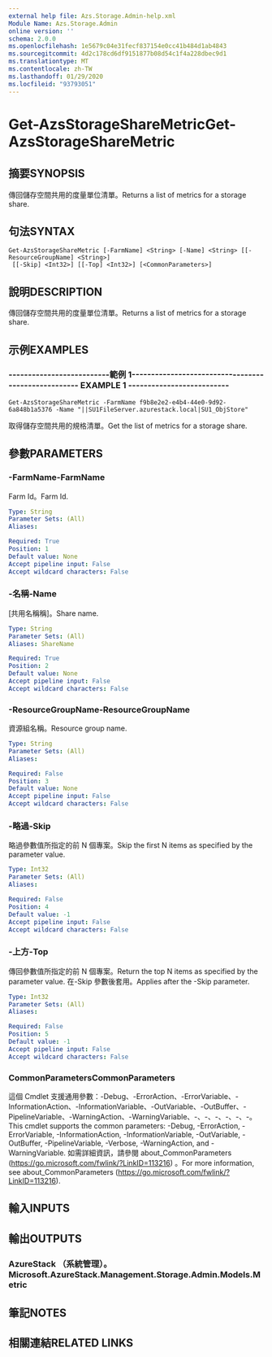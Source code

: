 ```yaml
---
external help file: Azs.Storage.Admin-help.xml
Module Name: Azs.Storage.Admin
online version: ''
schema: 2.0.0
ms.openlocfilehash: 1e5679c04e31fecf837154e0cc41b484d1ab4843
ms.sourcegitcommit: 4d2c178cd6df9151877b08d54c1f4a228dbec9d1
ms.translationtype: MT
ms.contentlocale: zh-TW
ms.lasthandoff: 01/29/2020
ms.locfileid: "93793051"
---
```

# <span data-ttu-id="24604-101">Get-AzsStorageShareMetric</span><span class="sxs-lookup"><span data-stu-id="24604-101">Get-AzsStorageShareMetric</span></span>

## <span data-ttu-id="24604-102">摘要</span><span class="sxs-lookup"><span data-stu-id="24604-102">SYNOPSIS</span></span>
<span data-ttu-id="24604-103">傳回儲存空間共用的度量單位清單。</span><span class="sxs-lookup"><span data-stu-id="24604-103">Returns a list of metrics for a storage share.</span></span>

## <span data-ttu-id="24604-104">句法</span><span class="sxs-lookup"><span data-stu-id="24604-104">SYNTAX</span></span>

```
Get-AzsStorageShareMetric [-FarmName] <String> [-Name] <String> [[-ResourceGroupName] <String>]
 [[-Skip] <Int32>] [[-Top] <Int32>] [<CommonParameters>]
```

## <span data-ttu-id="24604-105">說明</span><span class="sxs-lookup"><span data-stu-id="24604-105">DESCRIPTION</span></span>
<span data-ttu-id="24604-106">傳回儲存空間共用的度量單位清單。</span><span class="sxs-lookup"><span data-stu-id="24604-106">Returns a list of metrics for a storage share.</span></span>

## <span data-ttu-id="24604-107">示例</span><span class="sxs-lookup"><span data-stu-id="24604-107">EXAMPLES</span></span>

### <span data-ttu-id="24604-108">--------------------------範例 1--------------------------</span><span class="sxs-lookup"><span data-stu-id="24604-108">-------------------------- EXAMPLE 1 --------------------------</span></span>
```
Get-AzsStorageShareMetric -FarmName f9b8e2e2-e4b4-44e0-9d92-6a848b1a5376 -Name "||SU1FileServer.azurestack.local|SU1_ObjStore"
```

<span data-ttu-id="24604-109">取得儲存空間共用的規格清單。</span><span class="sxs-lookup"><span data-stu-id="24604-109">Get the list of metrics for a storage share.</span></span>

## <span data-ttu-id="24604-110">參數</span><span class="sxs-lookup"><span data-stu-id="24604-110">PARAMETERS</span></span>

### <span data-ttu-id="24604-111">-FarmName</span><span class="sxs-lookup"><span data-stu-id="24604-111">-FarmName</span></span>
<span data-ttu-id="24604-112">Farm Id。</span><span class="sxs-lookup"><span data-stu-id="24604-112">Farm Id.</span></span>

```yaml
Type: String
Parameter Sets: (All)
Aliases: 

Required: True
Position: 1
Default value: None
Accept pipeline input: False
Accept wildcard characters: False
```

### <span data-ttu-id="24604-113">-名稱</span><span class="sxs-lookup"><span data-stu-id="24604-113">-Name</span></span>
<span data-ttu-id="24604-114">[共用名稱稱]。</span><span class="sxs-lookup"><span data-stu-id="24604-114">Share name.</span></span>

```yaml
Type: String
Parameter Sets: (All)
Aliases: ShareName

Required: True
Position: 2
Default value: None
Accept pipeline input: False
Accept wildcard characters: False
```

### <span data-ttu-id="24604-115">-ResourceGroupName</span><span class="sxs-lookup"><span data-stu-id="24604-115">-ResourceGroupName</span></span>
<span data-ttu-id="24604-116">資源組名稱。</span><span class="sxs-lookup"><span data-stu-id="24604-116">Resource group name.</span></span>

```yaml
Type: String
Parameter Sets: (All)
Aliases: 

Required: False
Position: 3
Default value: None
Accept pipeline input: False
Accept wildcard characters: False
```

### <span data-ttu-id="24604-117">-略過</span><span class="sxs-lookup"><span data-stu-id="24604-117">-Skip</span></span>
<span data-ttu-id="24604-118">略過參數值所指定的前 N 個專案。</span><span class="sxs-lookup"><span data-stu-id="24604-118">Skip the first N items as specified by the parameter value.</span></span>

```yaml
Type: Int32
Parameter Sets: (All)
Aliases: 

Required: False
Position: 4
Default value: -1
Accept pipeline input: False
Accept wildcard characters: False
```

### <span data-ttu-id="24604-119">-上方</span><span class="sxs-lookup"><span data-stu-id="24604-119">-Top</span></span>
<span data-ttu-id="24604-120">傳回參數值所指定的前 N 個專案。</span><span class="sxs-lookup"><span data-stu-id="24604-120">Return the top N items as specified by the parameter value.</span></span>
<span data-ttu-id="24604-121">在-Skip 參數後套用。</span><span class="sxs-lookup"><span data-stu-id="24604-121">Applies after the -Skip parameter.</span></span>

```yaml
Type: Int32
Parameter Sets: (All)
Aliases: 

Required: False
Position: 5
Default value: -1
Accept pipeline input: False
Accept wildcard characters: False
```

### <span data-ttu-id="24604-122">CommonParameters</span><span class="sxs-lookup"><span data-stu-id="24604-122">CommonParameters</span></span>
<span data-ttu-id="24604-123">這個 Cmdlet 支援通用參數：-Debug、-ErrorAction、-ErrorVariable、-InformationAction、-InformationVariable、-OutVariable、-OutBuffer、-PipelineVariable、-WarningAction、-WarningVariable、-、-、-、-、-、-。</span><span class="sxs-lookup"><span data-stu-id="24604-123">This cmdlet supports the common parameters: -Debug, -ErrorAction, -ErrorVariable, -InformationAction, -InformationVariable, -OutVariable, -OutBuffer, -PipelineVariable, -Verbose, -WarningAction, and -WarningVariable.</span></span> <span data-ttu-id="24604-124">如需詳細資訊，請參閱 about_CommonParameters (https://go.microsoft.com/fwlink/?LinkID=113216) 。</span><span class="sxs-lookup"><span data-stu-id="24604-124">For more information, see about_CommonParameters (https://go.microsoft.com/fwlink/?LinkID=113216).</span></span>

## <span data-ttu-id="24604-125">輸入</span><span class="sxs-lookup"><span data-stu-id="24604-125">INPUTS</span></span>

## <span data-ttu-id="24604-126">輸出</span><span class="sxs-lookup"><span data-stu-id="24604-126">OUTPUTS</span></span>

### <span data-ttu-id="24604-127">AzureStack （系統管理）。</span><span class="sxs-lookup"><span data-stu-id="24604-127">Microsoft.AzureStack.Management.Storage.Admin.Models.Metric</span></span>

## <span data-ttu-id="24604-128">筆記</span><span class="sxs-lookup"><span data-stu-id="24604-128">NOTES</span></span>

## <span data-ttu-id="24604-129">相關連結</span><span class="sxs-lookup"><span data-stu-id="24604-129">RELATED LINKS</span></span>

